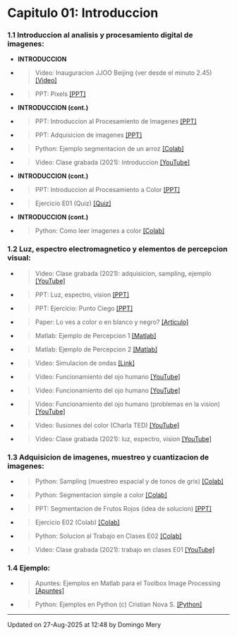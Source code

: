 
# Capitulo 01: Introduccion
### 1.1 Introduccion al analisis y procesamiento digital de imagenes:
* **INTRODUCCION** 
* > Video: Inauguracion JJOO Beijing (ver desde el minuto 2.45) [[Video]](https://github.com/domingomery/imagenes/blob/master/clases/Cap01_Introduccion/videos/01_Human_Pixels_Beijing_2008.mp4)
* > PPT: Pixels [[PPT]](https://github.com/domingomery/imagenes/blob/master/clases/Cap01_Introduccion/presentations/IMG01_Pixels.pptx)
* **INTRODUCCION (cont.)** 
* > PPT: Introduccion al Procesamiento de Imagenes [[PPT]](https://github.com/domingomery/imagenes/blob/master/clases/Cap01_Introduccion/presentations/IMG01_Introduccion.pptx)
* > PPT: Adquisicion de imagenes [[PPT]](https://github.com/domingomery/imagenes/blob/master/clases/Cap01_Introduccion/presentations/IMG01_Adquisicion.pptx)
* > Python: Ejemplo segmentacion de un arroz [[Colab]](https://colab.research.google.com/drive/1M8-zYkEmF6vrhrFPTCsENFfxZsetaIL0)
* > Video: Clase grabada (2021): Introduccion [[YouTube]](https://youtu.be/ou1R9UbwP00)
* **INTRODUCCION (cont.)** 
* > PPT: Introduccion al Procesamiento a Color [[PPT]](https://github.com/domingomery/imagenes/blob/master/clases/Cap01_Introduccion/presentations/IMG01_IntroduccionColor.pptx)
* > Ejercicio E01 (Quiz) [[Quiz]](https://cursos.canvas.uc.cl/courses/90276/assignments)
* **INTRODUCCION (cont.)** 
* > Python: Como leer imagenes a color [[Colab]](https://colab.research.google.com/drive/1JqHCnOiZb_KC7DPh1vF9vbLrFCc8pyDf)
### 1.2 Luz, espectro electromagnetico y elementos de percepcion visual:
* > Video: Clase grabada (2021): adquisicion, sampling, ejemplo [[YouTube]](https://youtu.be/v1g1cb-zYTU)
* > PPT: Luz, espectro, vision [[PPT]](https://github.com/domingomery/imagenes/blob/master/clases/Cap01_Introduccion/presentations/IMG01_Luz-Ondas-Ojo.pptx)
* > PPT: Ejercicio: Punto Ciego [[PPT]](https://github.com/domingomery/imagenes/blob/master/clases/Cap01_Introduccion/presentations/IMG01_EjercicioPuntoCiego.pptx)
* > Paper: Lo ves a color o en blanco y negro? [[Articulo]](https://www.bbc.com/mundo/noticias-49178274)
* > Matlab: Ejemplo de Percepcion 1 [[Matlab]](https://github.com/domingomery/imagenes/blob/master/clases/Cap01_Introduccion/matlab/IMG01_Perception1.m)
* > Matlab: Ejemplo de Percepcion 2 [[Matlab]](https://github.com/domingomery/imagenes/blob/master/clases/Cap01_Introduccion/matlab/IMG01_Perception2.m)
* > Video: Simulacion de ondas [[Link]](https://www.falstad.com/ripple/)
* > Video: Funcionamiento del ojo humano [[YouTube]](https://www.youtube.com/watch?v=nbwPPcwknPU)
* > Video: Funcionamiento del ojo humano [[YouTube]](https://www.youtube.com/watch?v=PmD7Tjb6yKo)
* > Video: Funcionamiento del ojo humano (problemas en la vision) [[YouTube]](https://www.youtube.com/watch?v=AsKeu4wm3XI)
* > Video: Ilusiones del color (Charla TED) [[YouTube]](https://www.youtube.com/watch?v=mf5otGNbkuc)
* > Video: Clase grabada (2021): luz, espectro, vision [[YouTube]](https://youtu.be/ffj6vZtV5gI)
### 1.3 Adquisicion de imagenes, muestreo y cuantizacion de imagenes:
* > Python: Sampling (muestreo espacial y de tonos de gris) [[Colab]](https://colab.research.google.com/drive/100zqZBV51j2hP6yjKOrkjxvpsSiLLuh2)
* > Python: Segmentacion simple a color [[Colab]](https://colab.research.google.com/drive/1gfSdlVgzd3abygf8XB0I2F62rpzlh8SK)
* > PPT: Segmentacion de Frutos Rojos (idea de solucion) [[PPT]](https://github.com/domingomery/imagenes/blob/master/clases/Cap01_Introduccion/presentations/IMG01_SegmentacionFrutosRojos.pptx)
* > Ejercicio E02 (Colab) [[Colab]](https://colab.research.google.com/drive/1QwgbERxLRQf8_BUplfT6QzYNsk14KACF?usp=sharing)
* > Python: Solucion al Trabajo en Clases E02 [[Colab]](https://drive.google.com/file/d/1ShGq3BePs0ZG-_dxDzXc7eFDLsgEwRFP/view?usp=sharing)
* > Video: Clase grabada (2021): trabajo en clases E01 [[YouTube]](https://youtu.be/7npN3o3DB30)
### 1.4 Ejemplo:
* > Apuntes: Ejemplos en Matlab para el Toolbox Image Processing [[Apuntes]](https://github.com/domingomery/imagenes/blob/master/clases/Cap01_Introduccion/matlab/IMG01_EjemploBasicoMatlab.pdf)
* > Python: Ejemplos en Python (c) Cristian Nova S. [[Python]](https://github.com/MonkyDCristian/Prosesamiento_de_imagenes/blob/master/FPI.ipynb)
---


Updated on 27-Aug-2025 at 12:48 by Domingo Mery
